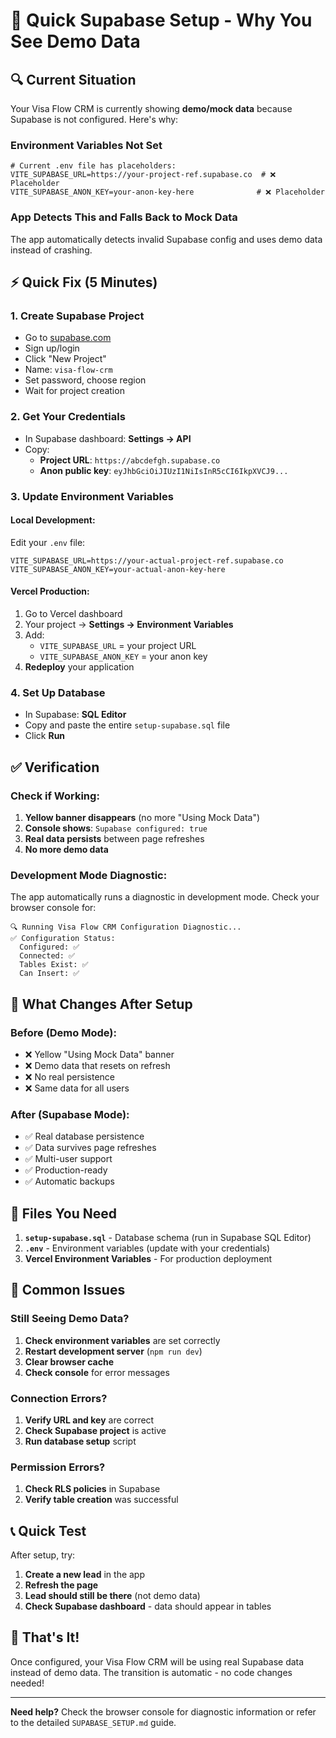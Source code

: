 # 🚀 Quick Supabase Setup - Why You See Demo Data

## 🔍 Current Situation

Your Visa Flow CRM is currently showing **demo/mock data** because Supabase is not configured. Here's why:

### Environment Variables Not Set
```env
# Current .env file has placeholders:
VITE_SUPABASE_URL=https://your-project-ref.supabase.co  # ❌ Placeholder
VITE_SUPABASE_ANON_KEY=your-anon-key-here              # ❌ Placeholder
```

### App Detects This and Falls Back to Mock Data
The app automatically detects invalid Supabase config and uses demo data instead of crashing.

## ⚡ Quick Fix (5 Minutes)

### 1. Create Supabase Project
- Go to [supabase.com](https://supabase.com)
- Sign up/login
- Click "New Project"
- Name: `visa-flow-crm`
- Set password, choose region
- Wait for project creation

### 2. Get Your Credentials
- In Supabase dashboard: **Settings → API**
- Copy:
  - **Project URL**: `https://abcdefgh.supabase.co`
  - **Anon public key**: `eyJhbGciOiJIUzI1NiIsInR5cCI6IkpXVCJ9...`

### 3. Update Environment Variables

#### Local Development:
Edit your `.env` file:
```env
VITE_SUPABASE_URL=https://your-actual-project-ref.supabase.co
VITE_SUPABASE_ANON_KEY=your-actual-anon-key-here
```

#### Vercel Production:
1. Go to Vercel dashboard
2. Your project → **Settings → Environment Variables**
3. Add:
   - `VITE_SUPABASE_URL` = your project URL
   - `VITE_SUPABASE_ANON_KEY` = your anon key
4. **Redeploy** your application

### 4. Set Up Database
- In Supabase: **SQL Editor**
- Copy and paste the entire `setup-supabase.sql` file
- Click **Run**

## ✅ Verification

### Check if Working:
1. **Yellow banner disappears** (no more "Using Mock Data")
2. **Console shows**: `Supabase configured: true`
3. **Real data persists** between page refreshes
4. **No more demo data**

### Development Mode Diagnostic:
The app automatically runs a diagnostic in development mode. Check your browser console for:
```
🔍 Running Visa Flow CRM Configuration Diagnostic...
✅ Configuration Status:
  Configured: ✅
  Connected: ✅
  Tables Exist: ✅
  Can Insert: ✅
```

## 🎯 What Changes After Setup

### Before (Demo Mode):
- ❌ Yellow "Using Mock Data" banner
- ❌ Demo data that resets on refresh
- ❌ No real persistence
- ❌ Same data for all users

### After (Supabase Mode):
- ✅ Real database persistence
- ✅ Data survives page refreshes
- ✅ Multi-user support
- ✅ Production-ready
- ✅ Automatic backups

## 🔧 Files You Need

1. **`setup-supabase.sql`** - Database schema (run in Supabase SQL Editor)
2. **`.env`** - Environment variables (update with your credentials)
3. **Vercel Environment Variables** - For production deployment

## 🚨 Common Issues

### Still Seeing Demo Data?
1. **Check environment variables** are set correctly
2. **Restart development server** (`npm run dev`)
3. **Clear browser cache**
4. **Check console** for error messages

### Connection Errors?
1. **Verify URL and key** are correct
2. **Check Supabase project** is active
3. **Run database setup** script

### Permission Errors?
1. **Check RLS policies** in Supabase
2. **Verify table creation** was successful

## 📞 Quick Test

After setup, try:
1. **Create a new lead** in the app
2. **Refresh the page**
3. **Lead should still be there** (not demo data)
4. **Check Supabase dashboard** - data should appear in tables

## 🎉 That's It!

Once configured, your Visa Flow CRM will be using real Supabase data instead of demo data. The transition is automatic - no code changes needed!

---

**Need help?** Check the browser console for diagnostic information or refer to the detailed `SUPABASE_SETUP.md` guide.

